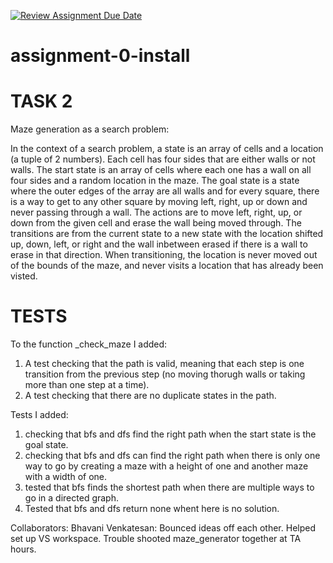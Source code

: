 [![Review Assignment Due Date](https://classroom.github.com/assets/deadline-readme-button-22041afd0340ce965d47ae6ef1cefeee28c7c493a6346c4f15d667ab976d596c.svg)](https://classroom.github.com/a/P1_PdvCS)
# assignment-0-install

# TASK 2
Maze generation as a search problem:

In the context of a search problem, a state is an array of cells and a location (a tuple of 2 numbers). Each cell has four sides that are either walls or not walls. The start state is an array of cells where each one has a wall on all four sides and a random location in the maze. The goal state is a state where the outer edges of the array are all walls and for every square, there is a way to get to any other square by moving left, right, up or down and never passing through a wall. The actions are to move left, right, up, or down from the given cell and erase the wall being moved through. The transitions are from the current state to a new state with the location shifted up, down, left, or right and the wall inbetween erased if there is a wall to erase in that direction. When transitioning, the location is never moved out of the bounds of the maze, and never visits a location that has already been visted.


# TESTS
To the function _check_maze I added:
1. A test checking that the path is valid, meaning that each step is one transition from the previous step (no moving thorugh walls or taking more than one step at a time).
2. A test checking that there are no duplicate states in the path.

Tests I added:
1. checking that bfs and dfs find the right path when the start state is the goal state.
2. checking that bfs and dfs can find the right path when there is only one way to go 
by creating a maze with a height of one and another maze with a width of one.
3. tested that bfs finds the shortest path when there are multiple ways to go in a directed graph.
4. Tested that bfs and dfs return none whent here is no solution.


Collaborators:
Bhavani Venkatesan: Bounced ideas off each other. Helped set up VS workspace. Trouble shooted maze_generator together at TA hours.